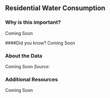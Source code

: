 ## Residential Water Consumption

### Why is this important?
Coming Soon

####Did you know?
Coming Soon

### About the Data 

Coming Soon
_Source:_

### Additional Resources
Coming Soon